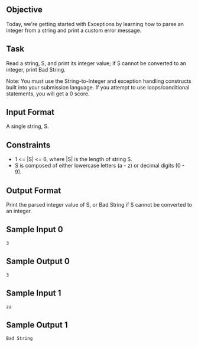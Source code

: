## Objective 
Today, we're getting started with Exceptions by learning how to parse an integer from a string and print a custom error message. 

## Task 
Read a string, S, and print its integer value; if S cannot be converted to an integer, print Bad String.

Note: You must use the String-to-Integer and exception handling constructs built into your submission language. If you attempt to use loops/conditional statements, you will get a 0 score.

## Input Format

A single string, S.

## Constraints

* 1 <= |S| <= 6, where |S| is the length of string S.
* S is composed of either lowercase letters (a - z) or decimal digits (0 - 9).

## Output Format

Print the parsed integer value of S, or Bad String if S cannot be converted to an integer.

## Sample Input 0

```
3
```
## Sample Output 0

```
3
```

## Sample Input 1

```
za
```

## Sample Output 1

```
Bad String
```

